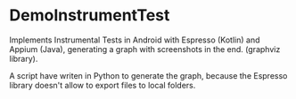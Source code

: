 # DemoInstrumentTest

Implements Instrumental Tests in Android with Espresso (Kotlin) and Appium (Java), generating a graph with screenshots in the end. (graphviz library).

A script have writen in Python to generate the graph, because the Espresso library doesn't allow to export files to local folders.
